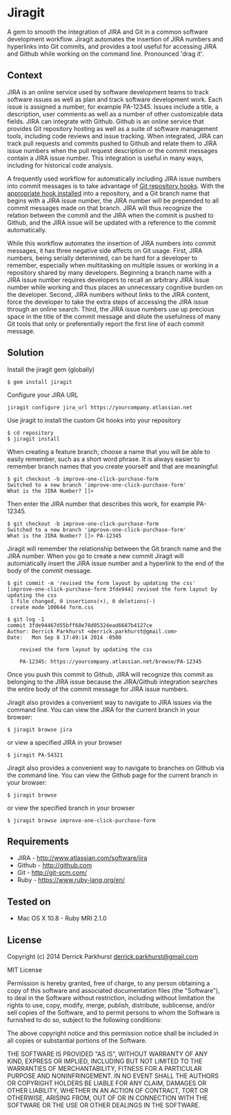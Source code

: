# Jiragit

  A gem to smooth the integration of JIRA and Git in a common software development workflow. Jiragit automates the insertion of JIRA numbers and hyperlinks into Git commits, and provides a tool useful for accessing JIRA and Github while working on the command line. Pronounced 'drag it'.

## Context

  JIRA is an online service used by software development teams to track software issues as well as plan and track software development work. Each issue is assigned a number, for example PA-12345. Issues include a title, a description, user comments as well as a number of other customizable data fields. JIRA can integrate with Github. Github is an online service that provides Git repository hosting as well as a suite of software management tools, including code reviews and issue tracking. When integrated, JIRA can track pull requests and commits pushed to Github and relate them to JIRA issue numbers when the pull request description or the commit messages contain a JIRA issue number. This integration is useful in many ways, including for historical code analysis.

  A frequently used workflow for automatically including JIRA issue numbers into commit messages is to take advantage of [Git repository hooks](http://git-scm.com/book/en/Customizing-Git-Git-Hooks). With the [appropriate hook installed](https://bitbucket.org/tpettersen/prepare-commit-msg-jira) into a repository, and a Git branch name that begins with a JIRA issue number, the JIRA number will be prepended to all commit messages made on that branch. JIRA will thus recognize the relation between the commit and the JIRA when the commit is pushed to Github, and the JIRA issue will be updated with a reference to the commit automatically.

  While this workflow automates the insertion of JIRA numbers into commit messages, it has three negative side affects on Git usage. First, JIRA numbers, being serially determined, can be hard for a developer to remember, especially when multitasking on multiple issues or working in a repository shared by many developers. Beginning a branch name with a JIRA issue number requires developers to recall an arbitrary JIRA issue number while working and thus places an unnecessary cognitive burden on the developer. Second, JIRA numbers without links to the JIRA content, force the developer to take the extra steps of accessing the JIRA issue through an online search. Third, the JIRA issue numbers use up precious space in the title of the commit message and dilute the usefulness of many Git tools that only or preferentially report the first line of each commit message.

## Solution

Install the jiragit gem (globally)
```
$ gem install jiragit
```
Configure your JIRA URL
```
jiragit configure jira_url https://yourcompany.atlassian.net
```
Use jiragit to install the custom Git hooks into your repository
```
$ cd repository
$ jiragit install
```
When creating a feature branch, choose a name that you will be able to easily remember, such as a short word phrase. It is always easier to remember branch names that you create yourself and that are meaningful:
```
$ git checkout -b improve-one-click-purchase-form
Switched to a new branch 'improve-one-click-purchase-form'
What is the JIRA Number? []>
```
Then enter the JIRA number that describes this work, for example PA-12345.
```
$ git checkout -b improve-one-click-purchase-form
Switched to a new branch 'improve-one-click-purchase-form'
What is the JIRA Number? []> PA-12345
```
Jiragit will remember the relationship between the Git branch name and the JIRA number. When you go to create a new commit Jiragit will automiatically insert
the JIRA issue number and a hyperlink to the end of the body of the commit message.
```
$ git commit -m 'revised the form layout by updating the css'
[improve-one-click-purchase-form 3fde944] revised the form layout by updating the css
 1 file changed, 0 insertions(+), 0 deletions(-)
 create mode 100644 form.css

$ git log -1
commit 3fde94467d55bff68e78d05324ead6687b4127ce
Author: Derrick Parkhurst <derrick.parkhurst@gmail.com>
Date:   Mon Sep 8 17:49:14 2014 -0500

    revised the form layout by updating the css

    PA-12345: https://yourcompany.atlassian.net/browse/PA-12345

```
Once you push this commit to Github, JIRA will recognize this commit as belonging to the JIRA issue because the JIRA/Github integration searches the entire body of the commit message for JIRA issue numbers.

Jiragit also provides a convenient way to navigate to JIRA issues via the command line. You can view the JIRA for the current branch in your browser:
```
$ jiragit browse jira
```
or view a specified JIRA in your browser
```
$ jiragit PA-54321
```

Jiragit also provides a convenient way to navigate to branches on Github via the command line. You can view the Github page for the current branch in your browser:
```
$ jiragit browse
```
or view the specified branch in your browser
```
$ jiragit browse improve-one-click-purchase-form
```

## Requirements

* JIRA - http://www.atlassian.com/software/jira
* Github - http://github.com
* Git - http://git-scm.com/
* Ruby - https://www.ruby-lang.org/en/

## Tested on

* Mac OS X 10.8 - Ruby MRI 2.1.0

## License

Copyright (c) 2014 Derrick Parkhurst derrick.parkhurst@gmail.com

MIT License

Permission is hereby granted, free of charge, to any person obtaining
a copy of this software and associated documentation files (the
"Software"), to deal in the Software without restriction, including
without limitation the rights to use, copy, modify, merge, publish,
distribute, sublicense, and/or sell copies of the Software, and to
permit persons to whom the Software is furnished to do so, subject to
the following conditions:

The above copyright notice and this permission notice shall be
included in all copies or substantial portions of the Software.

THE SOFTWARE IS PROVIDED "AS IS", WITHOUT WARRANTY OF ANY KIND,
EXPRESS OR IMPLIED, INCLUDING BUT NOT LIMITED TO THE WARRANTIES OF
MERCHANTABILITY, FITNESS FOR A PARTICULAR PURPOSE AND
NONINFRINGEMENT. IN NO EVENT SHALL THE AUTHORS OR COPYRIGHT HOLDERS BE
LIABLE FOR ANY CLAIM, DAMAGES OR OTHER LIABILITY, WHETHER IN AN ACTION
OF CONTRACT, TORT OR OTHERWISE, ARISING FROM, OUT OF OR IN CONNECTION
WITH THE SOFTWARE OR THE USE OR OTHER DEALINGS IN THE SOFTWARE.
